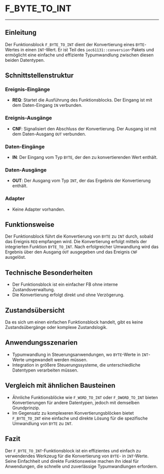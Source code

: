 # F_BYTE_TO_INT

* * * * * * * * * *
## Einleitung
Der Funktionsblock `F_BYTE_TO_INT` dient der Konvertierung eines `BYTE`-Wertes in einen `INT`-Wert. Er ist Teil des `iec61131::conversion`-Pakets und ermöglicht eine einfache und effiziente Typumwandlung zwischen diesen beiden Datentypen.

## Schnittstellenstruktur

### **Ereignis-Eingänge**
- **REQ**: Startet die Ausführung des Funktionsblocks. Der Eingang ist mit dem Daten-Eingang `IN` verbunden.

### **Ereignis-Ausgänge**
- **CNF**: Signalisiert den Abschluss der Konvertierung. Der Ausgang ist mit dem Daten-Ausgang `OUT` verbunden.

### **Daten-Eingänge**
- **IN**: Der Eingang vom Typ `BYTE`, der den zu konvertierenden Wert enthält.

### **Daten-Ausgänge**
- **OUT**: Der Ausgang vom Typ `INT`, der das Ergebnis der Konvertierung enthält.

### **Adapter**
- Keine Adapter vorhanden.

## Funktionsweise
Der Funktionsblock führt die Konvertierung von `BYTE` zu `INT` durch, sobald das Ereignis `REQ` empfangen wird. Die Konvertierung erfolgt mittels der integrierten Funktion `BYTE_TO_INT`. Nach erfolgreicher Umwandlung wird das Ergebnis über den Ausgang `OUT` ausgegeben und das Ereignis `CNF` ausgelöst.

## Technische Besonderheiten
- Der Funktionsblock ist ein einfacher FB ohne interne Zustandsverwaltung.
- Die Konvertierung erfolgt direkt und ohne Verzögerung.

## Zustandsübersicht
Da es sich um einen einfachen Funktionsblock handelt, gibt es keine Zustandsübergänge oder komplexe Zustandslogik.

## Anwendungsszenarien
- Typumwandlung in Steuerungsanwendungen, wo `BYTE`-Werte in `INT`-Werte umgewandelt werden müssen.
- Integration in größere Steuerungssysteme, die unterschiedliche Datentypen verarbeiten müssen.

## Vergleich mit ähnlichen Bausteinen
- Ähnliche Funktionsblöcke wie `F_WORD_TO_INT` oder `F_DWORD_TO_INT` bieten Konvertierungen für andere Datentypen, jedoch mit demselben Grundprinzip.
- Im Gegensatz zu komplexeren Konvertierungsblöcken bietet `F_BYTE_TO_INT` eine einfache und direkte Lösung für die spezifische Umwandlung von `BYTE` zu `INT`.

## Fazit
Der `F_BYTE_TO_INT`-Funktionsblock ist ein effizientes und einfach zu verwendendes Werkzeug für die Konvertierung von `BYTE`- in `INT`-Werte. Seine Einfachheit und direkte Funktionsweise machen ihn ideal für Anwendungen, die schnelle und zuverlässige Typumwandlungen erfordern.